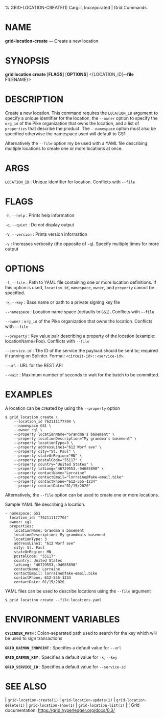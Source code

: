 % GRID-LOCATION-CREATE(1) Cargill, Incorporated | Grid Commands
<!--
  Copyright 2018-2021 Cargill Incorporated
  Licensed under Creative Commons Attribution 4.0 International License
  https://creativecommons.org/licenses/by/4.0/
-->

NAME
====

**grid-location-create** — Create a new location

SYNOPSIS
========

**grid location create** \[**FLAGS**\] \[**OPTIONS**\] <{LOCATION_ID|**--file** FILENAME}>

DESCRIPTION
===========

Create a new location. This command requires the `LOCATION_ID` argument to
specify a unique identifier for the location, the `--owner` option to
specify the `org_id` of the Pike organization that owns the location, and a
list of `properties` that describe the product. The `--namespace` option must
also be specified otherwise the namespace used will default to GS1.

Alternatively the `--file` option my be used with a YAML file describing
multiple locations to create one or more locations at once.

ARGS
====

`LOCATION_ID`
: Unique identifier for location. Conflicts with `--file`

FLAGS
=====

`-h`, `--help`
: Prints help information

`-q`, `--quiet`
: Do not display output

`-V`, `--version`
: Prints version information

`-v`
: Increases verbosity (the opposite of `-q`). Specify multiple times for more
  output

OPTIONS
=======

`-f`, `--file`
: Path to YAML file containing one or more location definitions. If this option is
  used, `location_id`, `namespace`, `owner`, and `property` cannot be specified.

`-k`, `--key`
: Base name or path to a private signing key file

`--namespace`
: Location name space (defaults to `GS1`). Conflicts with `--file`

`--owner`
: `org_id` of the Pike organization that owns the location. Conflicts with `--file`

`--property`
: Key value pair describing a property of the location (example: locationName=Foo). Conflicts with `--file`

`--service-id`
: The ID of the service the payload should be sent to; required if running on
  Splinter. Format: `<circuit-id>::<service-id>`.

`--url`
: URL for the REST API

`--wait`
: Maximum number of seconds to wait for the batch to be committed.

EXAMPLES
========

A location can be created by using the `--property` option

```
$ grid location create \
    --location_id 762111177704 \
    --namespace GS1 \
    --owner cgl \
    --property locationName="Grandma's basement" \
    --property locationDescription="My grandma's basement" \
    --property locationType=3 \
    --property addressLine1="612 Worf ave" \
    --property city="St. Paul" \
    --property stateOrRegion="MN" \
    --property postalCode="55117" \
    --property country="United States" \
    --property latLong="46729553,-94685898" \
    --property contactName="Lorraine"
    --property contactEmail="lorraine@fake-email.bike"
    --property contactPhone="612-555-1234"
    --property contactDate="01/15/2020"
```

Alternatively, the `--file` option can be used to create one or more locations.

Sample YAML file describing a location.

```
- namespace: GS1
  location_id: "762111177704"
  owner: cgl
  properties:
    locationName: Grandma's basement
    locationDescription: My grandma's basement
    locationType: 3
    addressLine1: "612 Worf ave"
    city: St. Paul
    stateOrRegion: MN
    postalCode: "55117"
    country: United States
    latLong: "46729553,-94685898"
    contactName: Lorraine
    contactEmail: lorraine@fake-email.bike
    contactPhone: 612-555-1234
    contactDate: 01/15/2020
```

YAML files can be used to describe locations using the `--file` argument

```
$ grid location create --file locations.yaml
```

ENVIRONMENT VARIABLES
=====================

**`CYLINDER_PATH`**
: Colon-separated path used to search for the key which will be used
  to sign transactions

**`GRID_DAEMON_ENDPOINT`**
: Specifies a default value for `--url`

**`GRID_DAEMON_KEY`**
: Specifies a default value for  `-k`, `--key`

**`GRID_SERVICE_ID`**
: Specifies a default value for `--service-id`

SEE ALSO
========
| `grid-location-create(1)`
| `grid-location-update(1)`
| `grid-location-delete(1)`
| `grid-location-show(1)`
| `grid-location-list(1)`
|
| Grid documentation: https://grid.hyperledger.org/docs/0.3/
